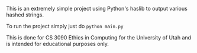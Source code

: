 This is an extremely simple project using Python's haslib to output various hashed strings.

To run the project simply just do ``python main.py``

This is done for CS 3090 Ethics in Computing for the University of Utah and is intended for educational purposes only. 
